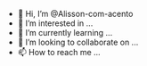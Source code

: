 - 👋 Hi, I’m @Alisson-com-acento
- 👀 I’m interested in ...
- 🌱 I’m currently learning ...
- 💞️ I’m looking to collaborate on ...
- 📫 How to reach me ...

<!---
Alisson-com-acento/Alisson-com-acento is a ✨ special ✨ repository because its `README.md` (this file) appears on your GitHub profile.
You can click the Preview link to take a look at your changes.
--->
